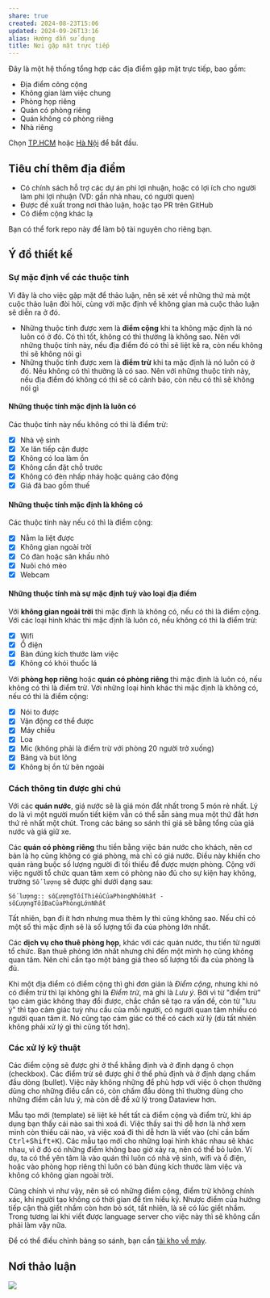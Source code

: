 ```yaml
---
share: true
created: 2024-08-23T15:06
updated: 2024-09-26T13:16
alias: Hướng dẫn sử dụng
title: Nơi gặp mặt trực tiếp
---
```

Đây là một hệ thống tổng hợp các địa điểm gặp mặt trực tiếp, bao gồm:
- Địa điểm công cộng
- Không gian làm việc chung
- Phòng họp riêng
- Quán có phòng riêng
- Quán không có phòng riêng
- Nhà riêng

Chọn [TP.HCM](./TP.HCM/index.md) hoặc [Hà Nội](./H%C3%A0%20N%E1%BB%99i/index.md) để bắt đầu. 

## Tiêu chí thêm địa điểm
- Có chính sách hỗ trợ các dự án phi lợi nhuận, hoặc có lợi ích cho người làm phi lợi nhuận (VD: gần nhà nhau, có người quen)
- Được đề xuất trong nơi thảo luận, hoặc tạo PR trên GitHub
- Có điểm cộng khác lạ

Bạn có thể fork repo này để làm bộ tài nguyên cho riêng bạn.

## Ý đồ thiết kế
### Sự mặc định về các thuộc tính
Vì đây là cho việc gặp mặt để thảo luận, nên sẽ xét về những thứ mà một cuộc thảo luận đòi hỏi, cùng với mặc định về không gian mà cuộc thảo luận sẽ diễn ra ở đó.

- Những thuộc tính được xem là **điểm cộng** khi ta không mặc định là nó luôn có ở đó. Có thì tốt, không có thì thường là không sao. Nên với những thuộc tính này, nếu địa điểm đó có thì sẽ liệt kê ra, còn nếu không thì sẽ không nói gì
- Những thuộc tính được xem là **điểm trừ** khi ta mặc định là nó luôn có ở đó. Nếu không có thì thường là có sao. Nên với những thuộc tính này, nếu địa điểm đó không có thì sẽ có cảnh báo, còn nếu có thì sẽ không nói gì

#### Những thuộc tính mặc định là luôn có
Các thuộc tính này nếu không có thì là điểm trừ:
- [x] Nhà vệ sinh
- [x] Xe lăn tiếp cận được
- [x] Không có loa làm ồn
- [x] Không cần đặt chỗ trước
- [x] Không có đèn nhấp nháy hoặc quảng cáo động
- [x] Giá đã bao gồm thuế

#### Những thuộc tính mặc định là không có
Các thuộc tính này nếu có thì là điểm cộng:
- [x] Nằm la liệt được
- [x] Không gian ngoài trời
- [x] Có đàn hoặc sân khấu nhỏ
- [x] Nuôi chó mèo
- [x] Webcam

#### Những thuộc tính mà sự mặc định tuỳ vào loại địa điểm
Với **không gian ngoài trời** thì mặc định là không có, nếu có thì là điểm cộng. Với các loại hình khác thì mặc định là luôn có, nếu không có thì là điểm trừ:
- [x] Wifi 
- [x] Ổ điện
- [x] Bàn đúng kích thước làm việc
- [x] Không có khói thuốc lá

Với **phòng họp riêng** hoặc **quán có phòng riêng** thì mặc định là luôn có, nếu không có thì là điểm trừ. Với những loại hình khác thì mặc định là không có, nếu có thì là điểm cộng:
- [x] Nói to được
- [x] Vận động cơ thể được
- [x] Máy chiếu
- [x] Loa 
- [x] Mic (không phải là điểm trừ với phòng 20 người trở xuống)
- [x] Bảng và bút lông
- [x] Không bị ồn từ bên ngoài

### Cách thông tin được ghi chú
Với các **quán nước**, giá nước sẽ là giá món đắt nhất trong 5 món rẻ nhất. Lý do là vì một người muốn tiết kiệm vẫn có thể sẵn sàng mua một thứ đắt hơn thứ rẻ nhất một chút. Trong các bảng so sánh thì giá sẽ bằng tổng của giá nước và giá giữ xe.

Các **quán có phòng riêng**  thu tiền bằng việc bán nước cho khách, nên cơ bản là họ cũng không có giá phòng, mà chỉ có giá nước. Điều này khiến cho quán ràng buộc số lượng người đi tối thiểu để được mượn phòng. Cộng với việc người tổ chức quan tâm xem có phòng nào đủ cho sự kiện hay không, trường `Số lượng` sẽ được ghi dưới dạng sau:
```
Số lượng:: sốLượngTốiThiểuCủaPhòngNhỏNhất - sốLượngTốiĐaCủaPhòngLớnNhất
```

Tất nhiên, bạn đi ít hơn nhưng mua thêm ly thì cũng không sao. Nếu chỉ có một số thì mặc định sẽ là số lượng tối đa của phòng lớn nhất.

Các **dịch vụ cho thuê phòng họp**, khác với các quán nước, thu tiền từ người tổ chức. Bạn thuê phòng lớn nhất nhưng chỉ đến một mình họ cũng không quan tâm. Nên chỉ cần tạo một bảng giá theo số lượng tối đa của phòng là đủ.

Khi một địa điểm có điểm cộng thì ghi đơn giản là *Điểm cộng*, nhưng khi nó có điểm trừ thì lại không ghi là *Điểm trừ*, mà ghi là *Lưu ý*. Bởi vì từ "điểm trừ" tạo cảm giác không thay đổi được, chắc chắn sẽ tạo ra vấn đề, còn từ "lưu ý" thì tạo cảm giác tuỳ nhu cầu của mỗi người, có người quan tâm nhiều có người quan tâm ít. Nó cũng tạo cảm giác có thể có cách xử lý (dù tất nhiên không phải xử lý gì thì cũng tốt hơn).

### Các xử lý kỹ thuật
Các điểm cộng sẽ được ghi ở thể khẳng định và ở định dạng ô chọn (checkbox). Các điểm trừ sẽ được ghi ở thể phủ định và ở định dạng chấm đầu dòng (bullet). Việc này không những để phù hợp với việc ô chọn thường dùng cho những điều cần có, còn chấm đầu dòng thì thường dùng cho những điểm cần lưu ý, mà còn dễ để xử lý trong Dataview hơn. 

Mẫu tạo mới (template) sẽ liệt kê hết tất cả điểm cộng và điểm trừ, khi áp dụng bạn thấy cái nào sai thì xoá đi. Việc thấy sai thì dễ hơn là nhớ xem mình còn thiếu cái nào, và việc xoá đi thì dễ hơn là viết vào (chỉ cần bấm <kbd>Ctrl+Shift+K</kbd>). Các mẫu tạo mới cho những loại hình khác nhau sẽ khác nhau, vì ở đó có những điểm không bao giờ xảy ra, nên có thể bỏ luôn. Ví dụ, ta có thể yên tâm là vào quán thì luôn có nhà vệ sinh, wifi và ổ điện, hoặc vào phòng họp riêng thì luôn có bàn đúng kích thước làm việc và không có không gian ngoài trời.

Cũng chính vì như vậy, nên sẽ có những điểm cộng, điểm trừ không chính xác, khi người tạo không có thời gian để tìm hiểu kỹ. Nhược điểm của hướng tiếp cận thà giết nhầm còn hơn bỏ sót, tất nhiên, là sẽ có lúc giết nhầm. Trong tương lai khi viết được language server cho việc này thì sẽ không cần phải làm vậy nữa.

Để có thể điều chỉnh bảng so sánh, bạn cần [tải kho về máy](../../../../%F0%9F%93%90%20D%E1%BB%B1%20%C3%A1n/C%20Obsidian,%20qu%E1%BA%A3n%20l%C3%BD%20d%E1%BB%B1%20%C3%A1n%20v%C3%A0%20c%C3%B4ng%20c%E1%BB%A5%20ngh%C4%A9/9%20Blog/H%C6%B0%E1%BB%9Bng%20d%E1%BA%ABn%20t%E1%BA%A3i%20kho.md).

## Nơi thảo luận
![](https://i.imgur.com/ds6m65A.png)
